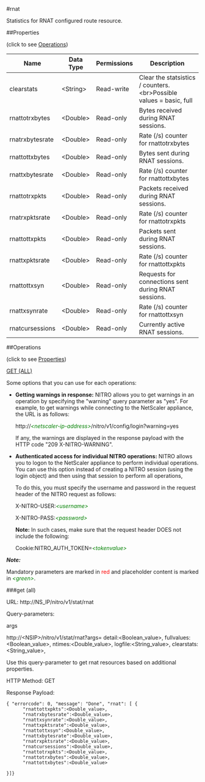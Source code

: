 #rnat

Statistics for RNAT configured route resource.


##Properties 
<span>(click to see [Operations](#operations))</span>


<table><thead><tr><th>Name</th><th> Data Type</th><th> Permissions</th><th>Description</th></tr></thead><tbody><tr><td>clearstats</td><td>&lt;String></td><td>Read-write</td><td>Clear the statsistics / counters.&lt;br>Possible values = basic, full</td><tr><tr><td>rnattotrxbytes</td><td>&lt;Double></td><td>Read-only</td><td>Bytes received during RNAT sessions.</td><tr><tr><td>rnatrxbytesrate</td><td>&lt;Double></td><td>Read-only</td><td>Rate (/s) counter for rnattotrxbytes</td><tr><tr><td>rnattottxbytes</td><td>&lt;Double></td><td>Read-only</td><td>Bytes sent during RNAT sessions.</td><tr><tr><td>rnattxbytesrate</td><td>&lt;Double></td><td>Read-only</td><td>Rate (/s) counter for rnattottxbytes</td><tr><tr><td>rnattotrxpkts</td><td>&lt;Double></td><td>Read-only</td><td>Packets received during RNAT sessions.</td><tr><tr><td>rnatrxpktsrate</td><td>&lt;Double></td><td>Read-only</td><td>Rate (/s) counter for rnattotrxpkts</td><tr><tr><td>rnattottxpkts</td><td>&lt;Double></td><td>Read-only</td><td>Packets sent during RNAT sessions.</td><tr><tr><td>rnattxpktsrate</td><td>&lt;Double></td><td>Read-only</td><td>Rate (/s) counter for rnattottxpkts</td><tr><tr><td>rnattottxsyn</td><td>&lt;Double></td><td>Read-only</td><td>Requests for connections sent during RNAT sessions.</td><tr><tr><td>rnattxsynrate</td><td>&lt;Double></td><td>Read-only</td><td>Rate (/s) counter for rnattottxsyn</td><tr><tr><td>rnatcursessions</td><td>&lt;Double></td><td>Read-only</td><td>Currently active RNAT sessions.</td><tr></tbody></table>
##Operations 
<span>(click to see [Properties](#properties))</span>


[GET (ALL)](#get-(all))


Some options that you can use for each operations:
<ul><li><p><b>Getting warnings in response:</b> NITRO allows you to get warnings in an operation by specifying the "warning" query parameter as "yes". For example, to get warnings while connecting to the NetScaler appliance, the URL is as follows:</p><p>http://<span style="color:green;font-style:italic;">&lt;netscaler-ip-address&gt;</span>/nitro/v1/config/login?warning=yes</p><p>If any, the warnings are displayed in the response payload with the HTTP code "209 X-NITRO-WARNING".</p></li><li><p><b>Authenticated access for individual NITRO operations:</b> NITRO allows you to logon to the NetScaler appliance to perform individual operations. You can use this option instead of creating a NITRO session (using the login object) and then using that session to perform all operations,</p><p>To do this, you must specify the username and password in the request header of the NITRO request as follows:</p><p>X-NITRO-USER:<span style="color:green;font-style:italic;">&lt;username&gt;</span></p><p>X-NITRO-PASS:<span style="color:green;font-style:italic;">&lt;password&gt;</span></p><p><b>Note:</b> In such cases, make sure that the request header DOES not include the following:</p><p>Cookie:NITRO_AUTH_TOKEN=<span style="color:green;font-style:italic;">&lt;tokenvalue&gt;</span></p></li></ul>



***Note:*** 
Mandatory parameters are marked in <span style="color:#FF0000;">red</span> and placeholder content is marked in <span style="color:green;font-style:italic">&lt;green&gt;</span>.

###get (all)



URL: http://NS_IP/nitro/v1/stat/rnat
Query-parameters:
args
http://&lt;NSIP&gt;/nitro/v1/stat/rnat?args=      detail:&lt;Boolean_value&gt;,      fullvalues:&lt;Boolean_value&gt;,      ntimes:&lt;Double_value&gt;,      logfile:&lt;String_value&gt;,      clearstats:&lt;String_value&gt;,
Use this query-parameter to get rnat resources based on additional properties.



HTTP Method: GET
Response Payload: ```{ "errorcode": 0, "message": "Done", "rnat": [ {      "rnattottxpkts":<Double_value>,      "rnatrxbytesrate":<Double_value>,      "rnattxsynrate":<Double_value>,      "rnattxpktsrate":<Double_value>,      "rnattottxsyn":<Double_value>,      "rnattxbytesrate":<Double_value>,      "rnatrxpktsrate":<Double_value>,      "rnatcursessions":<Double_value>,      "rnattotrxpkts":<Double_value>,      "rnattotrxbytes":<Double_value>,      "rnattottxbytes":<Double_value>}]}```



